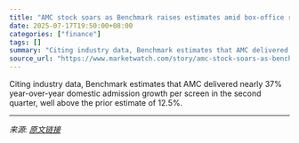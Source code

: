 ```yaml
---
title: "AMC stock soars as Benchmark raises estimates amid box-office rebound"
date: 2025-07-17T19:50:00+08:00
categories: ["finance"]
tags: []
summary: "Citing industry data, Benchmark estimates that AMC delivered nearly 37% year-over-year domestic admission growth per screen in the second quarter, well above the prior estimate of 12.5%."
source_url: "https://www.marketwatch.com/story/amc-stock-soars-as-benchmark-raises-estimates-amid-box-office-rebound-3627cd5d?mod=mw_rss_topstories"
---
```


Citing industry data, Benchmark estimates that AMC delivered nearly 37% year-over-year domestic admission growth per screen in the second quarter, well above the prior estimate of 12.5%.

---

*来源: [原文链接](https://www.marketwatch.com/story/amc-stock-soars-as-benchmark-raises-estimates-amid-box-office-rebound-3627cd5d?mod=mw_rss_topstories)*
